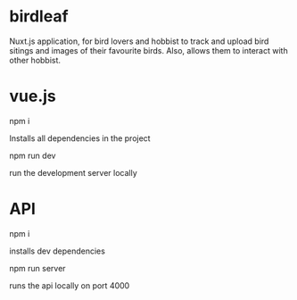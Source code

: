 # birdleaf
Nuxt.js application, for bird lovers and hobbist to track and upload bird sitings and images of their favourite birds. Also, allows them to interact with other hobbist.


# vue.js 

npm i 

Installs all dependencies in the project 


npm run dev 

run the development server locally 


# API 

npm i

installs dev dependencies 


npm run server 

runs the api locally on port 4000



